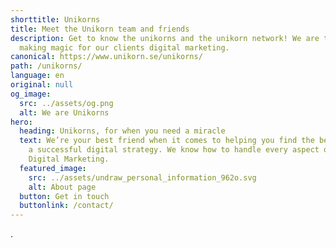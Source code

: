 ```yaml
---
shorttitle: Unikorns
title: Meet the Unikorn team and friends
description: Get to know the unikorns and the unikorn network! We are the ones
  making magic for our clients digital marketing.
canonical: https://www.unikorn.se/unikorns/
path: /unikorns/
language: en
original: null
og_image:
  src: ../assets/og.png
  alt: We are Unikorns
hero:
  heading: Unikorns, for when you need a miracle
  text: We’re your best friend when it comes to helping you find the best path to
    a successful digital strategy. We know how to handle every aspect of your
    Digital Marketing.
  featured_image:
    src: ../assets/undraw_personal_information_962o.svg
    alt: About page
  button: Get in touch
  buttonlink: /contact/
---
```

.